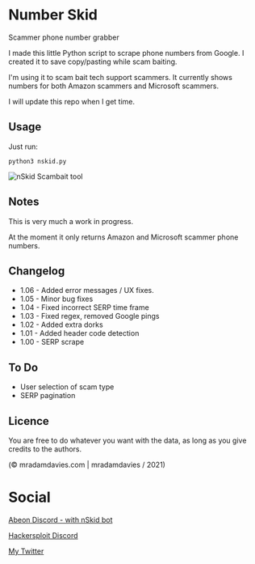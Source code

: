 # Number Skid
Scammer phone number grabber

I made this little Python script to scrape phone numbers from Google. I created it to save copy/pasting while scam baiting.

I'm using it to scam bait tech support scammers. It currently shows numbers for both Amazon scammers and Microsoft scammers. 

I will update this repo when I get time. 


## Usage
Just run:

`python3 nskid.py`



![nSkid Scambait tool](https://abeontech.com/wp-content/uploads/2021/07/nskid-scambaiter-tool.png)



## Notes
This is very much a work in progress. 

At the moment it only returns Amazon and Microsoft scammer phone numbers.



## Changelog
* 1.06 - Added error messages / UX fixes.
* 1.05 - Minor bug fixes
* 1.04 - Fixed incorrect SERP time frame
* 1.03 - Fixed regex, removed Google pings
* 1.02 - Added extra dorks
* 1.01 - Added header code detection
* 1.00 - SERP scrape


## To Do
* User selection of scam type
* SERP pagination


## Licence
You are free to do whatever you want with the data, as long as you give credits to the authors.

(© mradamdavies.com | mradamdavies / 2021)

# Social
[Abeon Discord - with nSkid bot](https://discord.gg/3q6uwWAJTK)

[Hackersploit Discord](https://discord.gg/3AJRMArFgP)

[My Twitter](https://twitter.com/mradamdavies)
